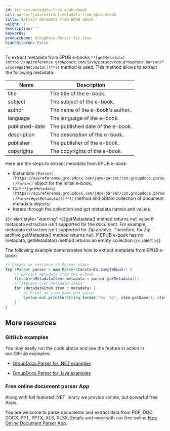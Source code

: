```yaml
---
id: extract-metadata-from-epub-ebook
url: parser/java/extract-metadata-from-epub-ebook
title: Extract metadata from EPUB eBook
weight: 2
description: ""
keywords: 
productName: GroupDocs.Parser for Java
hideChildren: False
---
```

To extract metadata from EPUB e-books `**[getMetadata](https://apireference.groupdocs.com/java/parser/com.groupdocs.parser/Parser#getMetadata())**()` method is used. This method allows to extract the following metadata:

| Name | Description |
| --- | --- |
| title | The title of the e-book. |
| subject | The subject of the e-book. |
| author | The name of the e-book's author. |
| language | The language of the e-book. |
| published-date | The published date of the e-book. |
| description | The description of the e-book. |
| publisher | The publisher of the e-book. |
| copyrights | The copyrights of the e-book. |

Here are the steps to extract metadata from EPUB e-book:

*   Instantiate `[Parser](https://apireference.groupdocs.com/java/parser/com.groupdocs.parser/Parser)` object for the initial e-book;
*   Call `**[getMetadata](https://apireference.groupdocs.com/java/parser/com.groupdocs.parser/Parser#getMetadata())**()` method and obtain collection of document metadata objects;
*   Iterate through the collection and get metadata names and values.

{{< alert style="warning" >}}getMetadata() method returns null value if metadata extraction isn't supported for the document. For example, metadata extraction isn't supported for Zip archive. Therefore, for Zip archive getMetadata() method returns null. If EPUB e-book has no metadata, getMetadata() method returns an empty collection.{{< /alert >}}

The following example demonstrates how to extract metadata from EPUB e-book:

```java
// Create an instance of Parser class
try (Parser parser = new Parser(Constants.SampleEpub)) {
    // Extract metadata from the e-book
    Iterable<MetadataItem> metadata = parser.getMetadata();
    // Iterate over metadata items
    for (MetadataItem item : metadata) {
        // Print an item name and value
        System.out.println(String.format("%s: %s", item.getName(), item.getValue()));
    }
}
```

## More resources

### GitHub examples

You may easily run the code above and see the feature in action in our GitHub examples:

*   [GroupDocs.Parser for .NET examples](https://github.com/groupdocs-parser/GroupDocs.Parser-for-.NET)
    
*   [GroupDocs.Parser for Java examples](https://github.com/groupdocs-parser/GroupDocs.Parser-for-Java)
    

### Free online document parser App

Along with full featured .NET library we provide simple, but powerful free Apps.

You are welcome to parse documents and extract data from PDF, DOC, DOCX, PPT, PPTX, XLS, XLSX, Emails and more with our free online [Free Online Document Parser App](https://products.groupdocs.app/parser).
